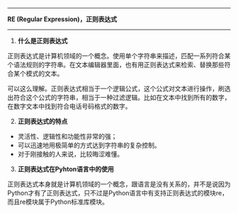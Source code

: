 ---------

**RE (Regular Expression)，正则表达式**

---------

1. **什么是正则表达式**

正则表达式是计算机领域的一个概念。使用单个字符串来描述，匹配一系列符合某个语法规则的字符串。在文本编辑器里面，也有用正则表达式来检索、替换那些符合某个模式的文本。

可以这么理解。正则表达式相当于一个逻辑公式，这个公式对文本进行操作，刷选出符合这个公式的字符串，相当于一种过滤逻辑。比如在文本中找到所有的数字，在数字文本中找到符合电话号码格式的数字。

2. **正则表达式的特点**

* 灵活性、逻辑性和功能性非常的强；
* 可以迅速地用极简单的方式达到字符串的复杂控制。
* 对于刚接触的人来说，比较晦涩难懂。

3. **正则表达式在Pyhton语言中的使用**

正则表达式本身就是计算机领域的一个概念，跟语言是没有关系的，并不是说因为Python才有了正则表达式，只不过是Python语言中有支持正则表达式的模块re，而且re模块属于Python标准库模块。
